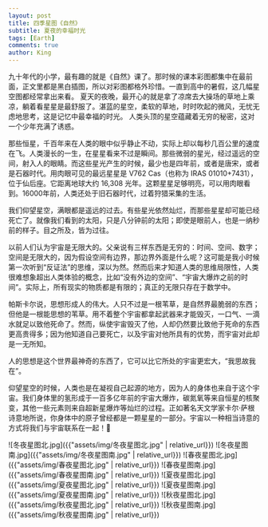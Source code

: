```yaml
---
layout: post
title: 四季星图《自然》
subtitle: 夏夜的幸福时光
tags: [Earth]
comments: true
author: King
---
```


九十年代的小学，最有趣的就是《自然》课了。那时候的课本彩图都集中在最前面，正文里都是黑白插图，所以对彩图都格外珍惜。一直到高中的暑假，这几幅星空图都经常拿出来看。
夏天的夜晚，最开心的就是拿了凉席去大操场的草地上乘凉，躺着看星星是最舒服了。湛蓝的星空，柔软的草地，时时吹起的微风，无忧无虑地思考，这是记忆中最幸福的时光。
人类头顶的星空蕴藏着无穷的秘密，这对一个少年充满了诱惑。

那些恒星，千百年来在人类的眼中似乎静止不动，实际上却以每秒几百公里的速度在飞。人类漫长的一生，在星星看来不过是瞬间。那些微弱的星光，经过遥远的空间，射入人的眼睛。而这些星光产生的时候，最少也是四年前，或者是唐宋，或者是石器时代。用肉眼可见的最远星星是 V762 Cas（也称为 IRAS 01010+7431），位于仙后座。它距离地球大约 16,308 光年。这颗星星足够明亮，可以用肉眼看到。16000年前，人类还处于旧石器时代，过着狩猎采集的生活。

我们仰望星空，满眼都是遥远的过去。有些星光依然灿烂，而那些星星却可能已经死亡了。就像我们看到的太阳，只是八分钟前的太阳；即使是眼前人，也是一纳秒前的样子。目之所及，皆为过往。

以前人们认为宇宙是无限大的。父亲说有三样东西是无穷的：时间、空间、数字；空间是无限大的，因为假设空间有边界，那边界外面是什么呢？这可能是我小时候第一次听到“反证法”的思维，深以为然。然而后来才知道人类的思维局限性，人类很难想象超出人类体验的概念，比如“没有外边的空间”、“宇宙大爆炸之前的时间”。实际上，所有现实的物质都是有限的；真正的无限只存在于数学中。

帕斯卡尔说，思想形成人的伟大。人只不过是一根苇草，是自然界最脆弱的东西；但他是一根能思想的苇草。用不着整个宇宙都拿起武器来才能毁灭，一口气、一滴水就足以致他死命了。然而，纵使宇宙毁灭了他，人却仍然要比致他于死命的东西更高贵得多；因为他知道自己要死亡，以及宇宙对他所具有的优势，而宇宙对此却是一无所知。

人的思想是这个世界最神奇的东西了，它可以比它所处的宇宙更宏大，“我思故我在”。

仰望星空的时候，人类也是在凝视自己起源的地方，因为人的身体也来自于这个宇宙。我们身体里的氢形成于一百多亿年前的宇宙大爆炸，碳氮氧等来自恒星的核聚变，其他一些元素则来自超新星爆炸等灿烂的过程。正如著名天文学家卡尔·萨根诗意地所说，你身体中的原子曾经都是一颗星星的一部分。宇宙以一种相当诗意的方式将我们与宇宙联系在一起！🌟

![冬夜星图北.jpg]({{"assets/img/冬夜星图北.jpg" | relative_url}})
![冬夜星图南.jpg]({{"assets/img/冬夜星图南.jpg" | relative_url}})
![春夜星图北.jpg]({{"assets/img/春夜星图北.jpg" | relative_url}})
![春夜星图南.jpg]({{"assets/img/春夜星图南.jpg" | relative_url}})
![夏夜星图北.jpg]({{"assets/img/夏夜星图北.jpg" | relative_url}})
![夏夜星图南.jpg]({{"assets/img/夏夜星图南.jpg" | relative_url}})
![秋夜星图北.jpg]({{"assets/img/秋夜星图北.jpg" | relative_url}})
![秋夜星图南.jpg]({{"assets/img/秋夜星图南.jpg" | relative_url}})

